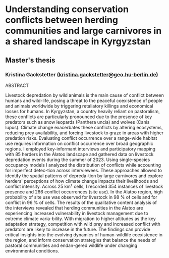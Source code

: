 # Understanding conservation conflicts between herding communities and large carnivores in a shared landscape in Kyrgyzstan
## Master's thesis
### Kristina Gackstetter (kristina.gackstetter@geo.hu-berlin.de)

ABSTRACT

Livestock depredation by wild animals is the main cause of conflict between humans and wild-life, posing a threat to the peaceful coexistence of people and animals worldwide by triggering retaliatory killings and economical losses for humans. In Kyrgyzstan, a country heavily reliant on pastoralism, these conflicts are particularly pronounced due to the presence of key predators such as snow leopards (Panthera uncia) and wolves (Canis lupus). Climate change exacerbates these conflicts by altering ecosystems, reducing prey availability, and forcing livestock to graze in areas with higher predation risks. Evaluating conflict occurrence over a range-wide habitat use requires information on conflict occurrence over broad geographic regions. I employed key-informant interviews and participatory mapping with 85 herders in the Alatoo landscape and gathered data on livestock depredation events during the summer of 2023. Using single-species occupancy models I analyzed the distribution of conflicts while accounting for imperfect detec-tion across interviewees. These approaches allowed to identify the spatial patterns of depreda-tion by large carnivores and explore herders' perceptions of how climate change impacts their livelihoods and conflict intensity. Across 25 km² cells, I recorded 354 instances of livestock presence and 266 conflict occurrences (site use). In the Alatoo region, high probability of site use was observed for livestock in 98 % of cells and for conflict in 96 % of cells. The results of the qualitative content analysis of the interviews revealed that herding communities in the Alatoo are experiencing increased vulnerability in livestock management due to extreme climate varia-bility. With migration to higher altitudes as the key adaptation strategy, competition with wild prey and increased conflict with predators are likely to increase in the future. The findings can provide critical insights into the evolving dynamics of human-wildlife coexistence in the region, and inform conservation strategies that balance the needs of pastoral communities and endan-gered wildlife under changing environmental conditions.






